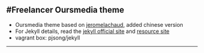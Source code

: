 #Freelancer Oursmedia theme
---

+ Oursmedia theme based on [jeromelachaud](https://github.com/jeromelachaud/freelancer-theme), added chinese version
+ For Jekyll details, read the [jekyll official site](http://jekyllrb.com/)  and [resource site](http://jekyll.tips/)
+ vagrant box: pjsong/jekyll

---

